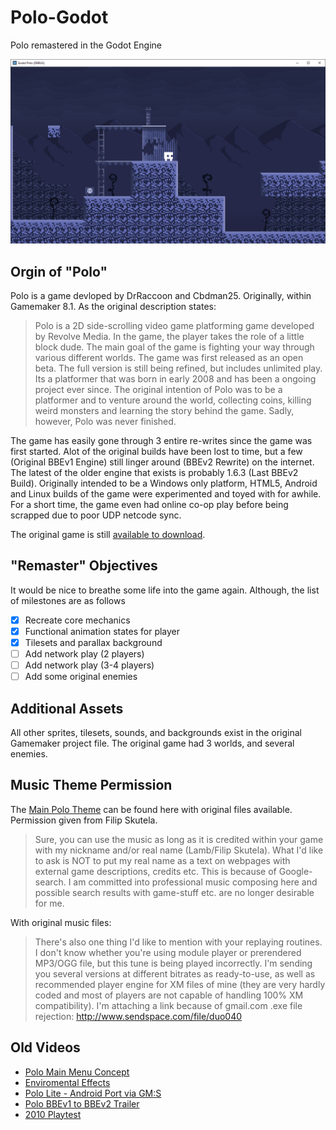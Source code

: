 # Polo-Godot
 Polo remastered in the Godot Engine
 
 ![Alt text](/GodotPoloScreenshot.png "Optional Title")

## Orgin of "Polo"
Polo is a game devloped by DrRaccoon and Cbdman25. Originally, within Gamemaker 8.1. As the original description states:

> Polo is a 2D side-scrolling video game platforming game developed by Revolve Media. In the game, the player takes the role of a little block dude. The main goal of the game is fighting your way through various different worlds. The game was first released as an open beta. The full version is still being refined, but includes unlimited play.
Its a platformer that was born in early 2008 and has been a ongoing project ever since. The original intention of Polo was to be a platformer and to venture around the world, collecting coins, killing weird monsters and learning the story behind the game. Sadly, however, Polo was never finished.

The game has easily gone through 3 entire re-writes since the game was first started. Alot of the original builds have been lost to time, but a few (Original BBEv1 Engine) still linger around (BBEv2 Rewrite) on the internet. The latest of the older engine that exists is probably 1.6.3 (Last BBEv2 Build). Originally intended to be a Windows only platform, HTML5, Android and Linux builds of the game were experimented and toyed with for awhile. For a short time, the game even had online co-op play before being scrapped due to poor UDP netcode sync.

The original game is still [available to download](https://drraccoon.me/files/Polo1.6.3helms.zip).

## "Remaster" Objectives
It would be nice to breathe some life into the game again. Although, the list of milestones are as follows

- [x] Recreate core mechanics
- [x] Functional animation states for player
- [x] Tilesets and parallax background
- [ ] Add network play (2 players)
- [ ] Add network play (3-4 players)
- [ ] Add some original enemies

## Additional Assets
All other sprites, tilesets, sounds, and backgrounds exist in the original Gamemaker project file. The original game had 3 worlds, and several enemies.

## Music Theme Permission
The [Main Polo Theme](https://www.youtube.com/watch?v=1D_2J2wtbCk) can be found here with original files available. Permission given from Filip Skutela.
> Sure, you can use the music as long as it is credited within your game with my nickname and/or real name (Lamb/Filip Skutela). What I'd like to ask is NOT to put my real name as a text on webpages with external game descriptions, credits etc. This is because of Google-search. I am committed into professional music composing here and possible search results with game-stuff etc. are no longer desirable for me.

With original music files: 
> There's also one thing I'd like to mention with your replaying routines. I don't know whether you're using module player or prerendered MP3/OGG file, but this tune is being played incorrectly. I'm sending you several versions at different bitrates as ready-to-use, as well as recommended player engine for XM files of mine (they are very hardly coded and most of players are not capable of handling 100% XM compatibility). I'm attaching a link because of gmail.com .exe file rejection:
http://www.sendspace.com/file/duo040

## Old Videos
- [Polo Main Menu Concept](https://www.youtube.com/watch?v=jgcbemmnVYI)
- [Enviromental Effects](https://www.youtube.com/watch?v=VhHhVMjfSxs)
- [Polo Lite - Android Port via GM:S](https://www.youtube.com/watch?v=Hx1BhaFt12w)
- [Polo BBEv1 to BBEv2 Trailer](https://www.youtube.com/watch?v=SqGt6x9owUA)
- [2010 Playtest](https://www.youtube.com/watch?v=4aCPH667MWk)
